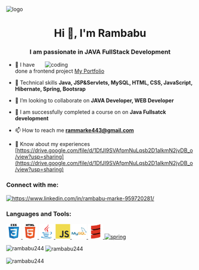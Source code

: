 ![logo](https://github.com/rambabu244/Rambabu-Marke/blob/main/Rambabu%20marke.png)
<h1 align="center">Hi 👋, I'm Rambabu</h1>
<h3 align="center">I am passionate in JAVA FullStack Development</h3>

<img align="right" alt="coding" width="400" src="https://camo.githubusercontent.com/19db51af5f90f1b152bc0b9078f5fe97053955be5074f03f17019c70345bdcdb/68747470733a2f2f6d69726f2e6d656469756d2e636f6d2f6d61782f313336302f302a37513379765349765f7430696f4a2d5a2e676966"> 

- 🔭 I have done a frontend project [My Portfolio](https://rambabu244.github.io/My-portofolio-2/)

- 🌱 Technical skills **Java, JSP&Servlets, MySQL, HTML, CSS, JavaScript, Hibernate, Spring, Bootsrap**

- 👯 I’m looking to collaborate on **JAVA Developer, WEB Developer**

- 🤝 I am successfully completed a course on on **Java Fullsatck development**

- 📫 How to reach me **rammarke443@gmail.com**

- 📄 Know about my experiences [https://drive.google.com/file/d/1DfJI9SVAfpmNuLqsb2D1aIkmN2jvDB_o/view?usp=sharing](https://drive.google.com/file/d/1DfJI9SVAfpmNuLqsb2D1aIkmN2jvDB_o/view?usp=sharing)

<h3 align="left">Connect with me:</h3>
<p align="left">
<a href="https://linkedin.com/in/https://www.linkedin.com/in/rambabu-marke-959720281/" target="blank"><img align="center" src="https://raw.githubusercontent.com/rahuldkjain/github-profile-readme-generator/master/src/images/icons/Social/linked-in-alt.svg" alt="https://www.linkedin.com/in/rambabu-marke-959720281/" height="30" width="40" /></a>
</p>

<h3 align="left">Languages and Tools:</h3>
<p align="left"> <a href="https://www.w3schools.com/css/" target="_blank" rel="noreferrer"> <img src="https://raw.githubusercontent.com/devicons/devicon/master/icons/css3/css3-original-wordmark.svg" alt="css3" width="40" height="40"/> </a> <a href="https://www.w3.org/html/" target="_blank" rel="noreferrer"> <img src="https://raw.githubusercontent.com/devicons/devicon/master/icons/html5/html5-original-wordmark.svg" alt="html5" width="40" height="40"/> </a> <a href="https://www.java.com" target="_blank" rel="noreferrer"> <img src="https://raw.githubusercontent.com/devicons/devicon/master/icons/java/java-original.svg" alt="java" width="40" height="40"/> </a> <a href="https://developer.mozilla.org/en-US/docs/Web/JavaScript" target="_blank" rel="noreferrer"> <img src="https://raw.githubusercontent.com/devicons/devicon/master/icons/javascript/javascript-original.svg" alt="javascript" width="40" height="40"/> </a> <a href="https://www.mysql.com/" target="_blank" rel="noreferrer"> <img src="https://raw.githubusercontent.com/devicons/devicon/master/icons/mysql/mysql-original-wordmark.svg" alt="mysql" width="40" height="40"/> </a> <a href="https://www.scala-lang.org" target="_blank" rel="noreferrer"> <img src="https://raw.githubusercontent.com/devicons/devicon/master/icons/scala/scala-original.svg" alt="scala" width="40" height="40"/> </a> <a href="https://spring.io/" target="_blank" rel="noreferrer"> <img src="https://www.vectorlogo.zone/logos/springio/springio-icon.svg" alt="spring" width="40" height="40"/> </a> </p>

<p><img align="left" src="https://github-readme-stats.vercel.app/api/top-langs?username=rambabu244&show_icons=true&locale=en&layout=compact" alt="rambabu244" /></p>

<p>&nbsp;<img align="center" src="https://github-readme-stats.vercel.app/api?username=rambabu244&show_icons=true&locale=en" alt="rambabu244" /></p>

<p><img align="center" src="https://github-readme-streak-stats.herokuapp.com/?user=rambabu244&" alt="rambabu244" /></p>


